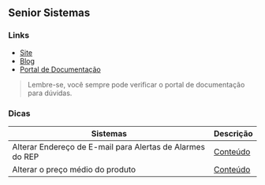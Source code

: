 ## Senior Sistemas

### Links
- [Site](https://www.senior.com.br/)
- [Blog](https://www.senior.com.br/blog)
- [Portal de Documentação](https://documentacao.senior.com.br/)

> Lembre-se, você sempre pode verificar o portal de documentação para dúvidas.

### Dicas

 Sistemas | Descrição|
| --- | --- |
| Alterar Endereço de E-mail para Alertas de Alarmes do REP | [Conteúdo](https://github.com/gfvendra/help/blob/main/SeniorSistemas/1.md) |
| Alterar o preço médio do produto| [Conteúdo](https://github.com/gfvendra/help/blob/main/SeniorSistemas/2.md) |
